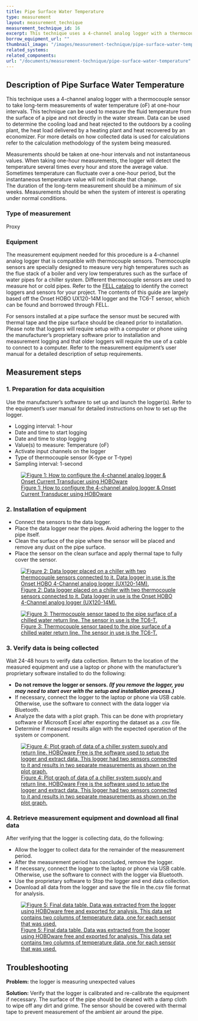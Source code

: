 ```yaml
---
title: Pipe Surface Water Temperature
type: measurement
layout: measurement_technique
measurement_technique_id: 16
excerpt: This technique uses a 4-channel analog logger with a thermocouple sensor to take measurements of water temperature in piping networks at one-hour intervals.
borrow_equipment_url: ""
thumbnail_image: "/images/measurement-technique/pipe-surface-water-temperature/2024_0410_pipe surface water temperature MT_thumbnail.jpeg"
related_systems:
related_components: 
url: "/documents/measurement-technique/pipe-surface-water-temperature"
---
```


## Description of Pipe Surface Water Temperature

This technique uses a 4-channel analog logger with a thermocouple sensor to take long-term measurements of water temperature (oF) at one-hour intervals. This technique can be used to measure the fluid temperature from the surface of a pipe and not directly in the water stream. Data can be used to determine the cooling load and heat rejected to the outdoors by a cooling plant, the heat load delivered by a heating plant and heat recovered by an economizer. For more details on how collected data is used for calculations refer to the calculation methodology of the system being measured. 

Measurements should be taken at one-hour intervals and not instantaneous values. When taking one-hour measurements, the logger will detect the temperature several times every hour and store the average value. Sometimes temperature can fluctuate over a one-hour period, but the instantaneous temperature value will not indicate that change.  
The duration of the long-term measurement should be a minimum of six weeks. Measurements should be when the system of interest is operating under normal conditions. 

### Type of measurement 

Proxy 

### Equipment 

The measurement equipment needed for this procedure is a 4-channel analog logger that is compatible with thermocouple sensors. Thermocouple sensors are specially designed to measure very high temperatures such as the flue stack of a boiler and very low temperatures such as the surface of water pipes for a chiller system. Different thermocouple sensors are used to measure hot or cold pipes. Refer to the [FELL catalog](https://nycenergytools.com/equipment/) to identify the correct loggers and sensors for your project. The contents of this guide are largely based off the Onset HOBO UX120-14M logger and the TC6-T sensor, which can be found and borrowed through FELL. 
 
For sensors installed at a pipe surface the sensor must be secured with thermal tape and the pipe surface should be cleaned prior to installation. Please note that loggers will require setup with a computer or phone using the manufacturer’s proprietary software prior to installation and measurement logging and that older loggers will require the use of a cable to connect to a computer. Refer to the measurement equipment’s user manual for a detailed description of setup requirements.  

## Measurement steps 

### 1. Preparation for data acquisition 

Use the manufacturer’s software to set up and launch the logger(s). Refer to the equipment’s user manual for detailed instructions on how to set up the logger. 

<ul>
<li>Logging interval: 1-hour</li> 
<li>Date and time to start logging</li>
<li>Date and time to stop logging</li> 
<li>Value(s) to measure: Temperature (oF)</li> 
<li>Activate input channels on the logger</li> 
<li>Type of thermocouple sensor (K-type or T-type)</li>
<li>Sampling interval: 1-second</li>
</ul>

<a href="https://www.youtube.com/watch?v=fUjz0qj7GVM&list=PL-NERcBsKg4WejBFb8CkJGuDocttfgSqa">
<figure class="figure">
  <img src="/images/measurement-technique/pipe-surface-water-temperature/Pipe Surface Water Temperature Figure 1 Updated.png" class="figure-img img-fluid rounded" alt="Figure 1: How to configure the 4-channel analog logger & Onset Current Transducer using HOBOware">
  <figcaption class="figure-caption text-left">Figure 1: How to configure the 4-channel analog logger & Onset Current Transducer using HOBOware</figcaption>
</figure>
</a>

### 2. Installation of equipment 

<ul>
<li>Connect the sensors to the data logger.</li>
<li>Place the data logger near the pipes. Avoid adhering the logger to the pipe itself.</li>
<li>Clean the surface of the pipe where the sensor will be placed and remove any dust on the pipe surface.</li> 
<li>Place the sensor on the clean surface and apply thermal tape to fully cover the sensor.</li>
</ul>

<a href="https://www.youtube.com/watch?v=FWgM0-VSlEQ&list=PL-NERcBsKg4WejBFb8CkJGuDocttfgSqa&index=2">
<figure class="figure">
  <img src="/images/measurement-technique/pipe-surface-water-temperature/Pipe Surface Water Temperature Figure 2 Updated.png" class="figure-img img-fluid rounded" alt="Figure 2: Data logger placed on a chiller with two thermocouple sensors connected to it. Data logger in use is the Onset HOBO 4-Channel analog logger (UX120-14M).">
  <figcaption class="figure-caption text-left">Figure 2: Data logger placed on a chiller with two thermocouple sensors connected to it. Data logger in use is the Onset HOBO 4-Channel analog logger (UX120-14M).</figcaption>
</figure>
</a>

<a href="https://www.youtube.com/watch?v=MCP9YBEGtrE&list=PL-NERcBsKg4WejBFb8CkJGuDocttfgSqa&index=3">
<figure class="figure">
  <img src="/images/measurement-technique/pipe-surface-water-temperature/Pipe Surface Water Temperature Figure 3 Updated.png" class="figure-img img-fluid rounded" alt="Figure 3: Thermocouple sensor taped to the pipe surface of a chilled water return line. The sensor in use is the TC6-T.">
  <figcaption class="figure-caption text-left">Figure 3: Thermocouple sensor taped to the pipe surface of a chilled water return line. The sensor in use is the TC6-T.</figcaption>
</figure>
</a>

### 3. Verify data is being collected 

Wait 24-48 hours to verify data collection. Return to the location of the measured equipment and use a laptop or phone with the manufacturer’s proprietary software installed to do the following: 

<ul>
<li><strong>Do not remove the logger or sensors. <i>(If you remove the logger, you may need to start over with the setup and installation process.) </i></strong></li>  
<li>If necessary, connect the logger to the laptop or phone via USB cable. Otherwise, use the software to connect with the data logger via Bluetooth.</li>  
<li>Analyze the data with a plot graph. This can be done with proprietary software or Microsoft Excel after exporting the dataset as a .csv file.</li> 
<li>Determine if measured results align with the expected operation of the system or component.</li> 
</ul>

<a href="https://www.youtube.com/watch?v=KyLO5ARQbuA&list=PL-NERcBsKg4WejBFb8CkJGuDocttfgSqa&index=4">
<figure class="figure">
  <img src="/images/measurement-technique/pipe-surface-water-temperature/Pipe Surface Water Temperature Figure 4 Updated.png" class="figure-img img-fluid rounded" alt="Figure 4: Plot graph of data of a chiller system supply and return line. HOBOware Free is the software used to setup the logger and extract data. This logger had two sensors connected to it and results in two separate measurements as shown on the plot graph.">
  <figcaption class="figure-caption text-left">Figure 4: Plot graph of data of a chiller system supply and return line. HOBOware Free is the software used to setup the logger and extract data. This logger had two sensors connected to it and results in two separate measurements as shown on the plot graph.</figcaption>
</figure>
</a>

### 4. Retrieve measurement equipment and download all final data 

After verifying that the logger is collecting data, do the following:

<ul>
<li>Allow the logger to collect data for the remainder of the measurement period.</li> 
<li>After the measurement period has concluded, remove the logger.</li> 
<li>If necessary, connect the logger to the laptop or phone via USB cable. Otherwise, use the software to connect with the logger via Bluetooth.</li>  
<li>Use the proprietary software to Stop the logger and end data collection.</li>  
<li>Download all data from the logger and save the file in the.csv file format for analysis.</li> 
</ul>

<a href="https://www.youtube.com/watch?v=47hqmeOh5X4&list=PL-NERcBsKg4WejBFb8CkJGuDocttfgSqa&index=5">
<figure class="figure">
  <img src="/images/measurement-technique/pipe-surface-water-temperature/Pipe Surface Water Temperature Figure 5 Updated.png" class="figure-img img-fluid rounded" alt="Figure 5: Final data table. Data was extracted from the logger using HOBOware free and exported for analysis. This data set contains two columns of temperature data, one for each sensor that was used.">
  <figcaption class="figure-caption text-left">Figure 5: Final data table. Data was extracted from the logger using HOBOware free and exported for analysis. This data set contains two columns of temperature data, one for each sensor that was used.</figcaption>
</figure>
</a>

## Troubleshooting 

<strong>Problem:</strong> the logger is measuring unexpected values 

<div class="alert alert-warning" role="alert">
<strong>Solution:</strong> Verify that the logger is calibrated and re-calibrate the equipment if necessary. The surface of the pipe should be cleaned with a damp cloth to wipe off any dirt and grime. The sensor should be covered with thermal tape to prevent measurement of the ambient air around the pipe.
</div>
